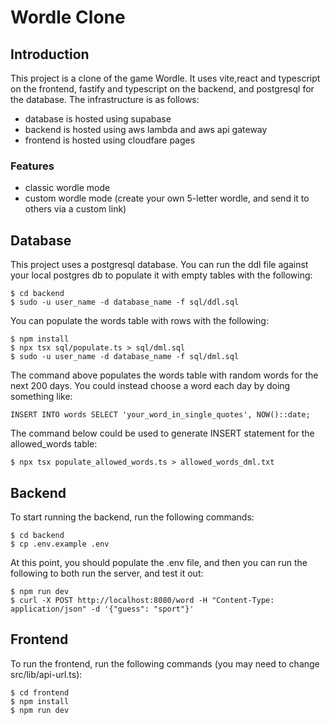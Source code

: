 # Wordle Clone

## Introduction
This project is a clone of the game Wordle. It uses vite,react and typescript on the frontend, fastify
and typescript on the backend, and postgresql for the database. The infrastructure is as follows:
- database is hosted using supabase
- backend is hosted using aws lambda and aws api gateway
- frontend is hosted using cloudfare pages

### Features
- classic wordle mode
- custom wordle mode (create your own 5-letter wordle, and send it to others via a custom link)

## Database
This project uses a postgresql database. You can run the ddl file against your
local postgres db to populate it with empty tables with the following:
```
$ cd backend 
$ sudo -u user_name -d database_name -f sql/ddl.sql
```

You can populate the words table with rows with the following:
```
$ npm install
$ npx tsx sql/populate.ts > sql/dml.sql
$ sudo -u user_name -d database_name -f sql/dml.sql
```
The command above populates the words table with random words for the next
200 days. You could instead choose a word each day by doing something like:
```
INSERT INTO words SELECT 'your_word_in_single_quotes', NOW()::date;
```
The command below could be used to generate INSERT statement for the allowed_words
table:
```
$ npx tsx populate_allowed_words.ts > allowed_words_dml.txt
```

## Backend
To start running the backend, run the following commands: 
```
$ cd backend
$ cp .env.example .env
```
At this point, you should populate the .env file, and then you can run the following
to both run the server, and test it out:
```
$ npm run dev
$ curl -X POST http://localhost:8080/word -H "Content-Type: application/json" -d '{"guess": "sport"}'
```

## Frontend
To run the frontend, run the following commands (you may need to change src/lib/api-url.ts):
```
$ cd frontend
$ npm install
$ npm run dev
```
